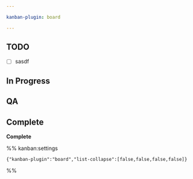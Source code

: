 ```yaml
---

kanban-plugin: board

---
```


## TODO

- [ ] sasdf


## In Progress



## QA



## Complete

**Complete**




%% kanban:settings
```
{"kanban-plugin":"board","list-collapse":[false,false,false,false]}
```
%%